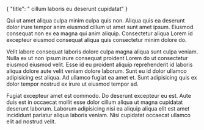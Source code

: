 {
  "title": " cillum laboris eu deserunt cupidatat"
}

Qui ut amet aliqua culpa minim culpa quis non. Aliqua quis ea deserunt dolor irure tempor anim eiusmod cillum ut amet sunt amet ipsum. Eiusmod consequat non ex ea magna qui anim aliquip. Consectetur aliqua Lorem id excepteur eiusmod consequat aliqua quis consectetur minim dolore do.

Velit labore consequat laboris dolore culpa magna aliqua sunt culpa veniam. Nulla ex ut non ipsum irure consequat proident Lorem do ut consectetur eiusmod eiusmod velit. Esse id eu proident aliquip reprehenderit id laboris aliqua dolore aute velit veniam dolore laborum. Sunt eu id dolor ullamco adipisicing est aliqua. Ad ullamco fugiat ea amet et. Sunt adipisicing quis ex dolor tempor nostrud ex irure ut eiusmod tempor ad.

Fugiat excepteur amet est commodo. Do deserunt excepteur eu est. Aute duis est in occaecat mollit esse dolor cillum aliqua ut magna cupidatat deserunt laborum. Laborum adipisicing nisi ea aliquip aliqua elit est amet incididunt pariatur aliqua laboris veniam. Nisi cupidatat occaecat ullamco elit ad nostrud velit.